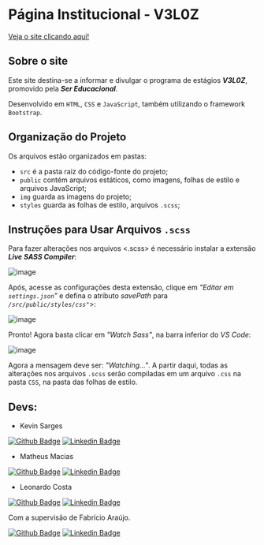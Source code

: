 # Página Institucional - V3L0Z
[Veja o site clicando aqui!](https://kevin-sarges.github.io/landing-page-veloz/)

## Sobre o site

Este site destina-se a informar e divulgar o programa de estágios ***V3L0Z***, promovido pela ***Ser Educacional***.

Desenvolvido em `HTML`, `CSS` e `JavaScript`, também utilizando o framework `Bootstrap`.

## Organização do Projeto

Os arquivos estão organizados em pastas:
* `src` é a pasta raiz do código-fonte do projeto;
* `public` contém arquivos estáticos, como imagens, folhas de estilo e arquivos JavaScript;
* `img` guarda as imagens do projeto;
* `styles` guarda as folhas de estilo, arquivos `.scss`;

## Instruções para Usar Arquivos `.scss`

Para fazer alterações nos arquivos <.scss> é necessário instalar a extensão **_Live SASS Compiler_**:

![image](https://user-images.githubusercontent.com/108436724/220643111-77193a5b-71c1-438f-9c4b-a05c8b241f1a.png)

Após, acesse as configurações desta extensão, clique em _"Editar em `settings.json`"_ e defina o atributo _savePath_ para _`/src/public/styles/css"`_>:

![image](https://user-images.githubusercontent.com/108436724/220657661-4285c172-7f95-4439-ae02-15dcfffcc42b.png)

Pronto! Agora basta clicar em _"Watch Sass"_, na barra inferior do _VS Code_:

![image](https://user-images.githubusercontent.com/108436724/220658040-590f2470-5523-45d9-b74a-7d05494f7794.png)

Agora a mensagem deve ser: _"Watching..."_. A partir daqui, todas as alterações nos arquivos `.scss` serão compiladas em um arquivo `.css` na pasta `CSS`, na pasta das folhas de estilo.

## Devs:
* Kevin Sarges

[![Github Badge](https://img.shields.io/badge/-Github-000?style=flat-square&logo=Github&logoColor=white&link=https://github.com/fagnerpsantos)](https://github.com/Kevin-Sarges)
[![Linkedin Badge](https://img.shields.io/badge/-LinkedIn-blue?style=flat-square&logo=Linkedin&logoColor=white&link=https://www.linkedin.com/in/fagnerpsantos/)](https://www.linkedin.com/in/kevin-sarges)

* Matheus Macias

[![Github Badge](https://img.shields.io/badge/-Github-000?style=flat-square&logo=Github&logoColor=white&link=https://github.com/fagnerpsantos)](https://github.com/matheusmacias)
[![Linkedin Badge](https://img.shields.io/badge/-LinkedIn-blue?style=flat-square&logo=Linkedin&logoColor=white&link=https://www.linkedin.com/in/fagnerpsantos/)](https://www.linkedin.com/in/matheusmacias)

* Leonardo Costa

[![Github Badge](https://img.shields.io/badge/-Github-000?style=flat-square&logo=Github&logoColor=white&link=https://github.com/fagnerpsantos)](https://github.com/leon-rdo)
[![Linkedin Badge](https://img.shields.io/badge/-LinkedIn-blue?style=flat-square&logo=Linkedin&logoColor=white&link=https://www.linkedin.com/in/fagnerpsantos/)](https://www.linkedin.com/in/leonrdo-costa)

Com a supervisão de Fabrício Araújo.

[![Github Badge](https://img.shields.io/badge/-Github-000?style=flat-square&logo=Github&logoColor=white&link=https://github.com/fagnerpsantos)](https://github.com/fabriciopa)
[![Linkedin Badge](https://img.shields.io/badge/-LinkedIn-blue?style=flat-square&logo=Linkedin&logoColor=white&link=https://www.linkedin.com/in/fagnerpsantos/)](https://www.linkedin.com/in/araujopa)
